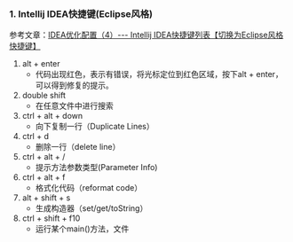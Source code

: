 ### 1. Intellij IDEA快捷键(Eclipse风格)
参考文章：[IDEA优化配置（4）--- Intellij IDEA快捷键列表【切换为Eclipse风格快捷键】](https://blog.csdn.net/chenchunlin526/article/details/85346078) 
1. alt + enter 
   - 代码出现红色，表示有错误，将光标定位到红色区域，按下alt + enter，可以得到修复的提示。
2. double shift
   - 在任意文件中进行搜索
3. ctrl + alt + down
   - 向下复制一行（Duplicate Lines）
4. ctrl + d
   - 删除一行（delete line）
5. ctrl + alt + /
   - 提示方法参数类型(Parameter Info)
6. ctrl + alt + f
   - 格式化代码（reformat code）
7. alt + shift + s
   - 生成构造器（set/get/toString）
8. ctrl + shift + f10
   - 运行某个main()方法，文件